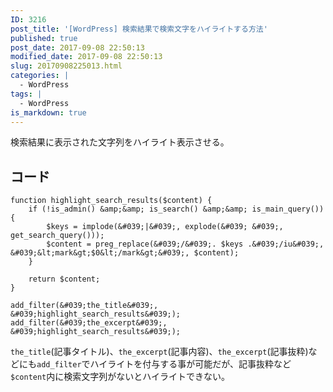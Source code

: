 ```yaml
---
ID: 3216
post_title: '[WordPress] 検索結果で検索文字をハイライトする方法'
published: true
post_date: 2017-09-08 22:50:13
modified_date: 2017-09-08 22:50:13
slug: 20170908225013.html
categories: |
  - WordPress
tags: |
  - WordPress
is_markdown: true
---
```

検索結果に表示された文字列をハイライト表示させる。

<!--more-->

## コード

```language-php
function highlight_search_results($content) {
    if (!is_admin() &amp;&amp; is_search() &amp;&amp; is_main_query()) {
        $keys = implode(&#039;|&#039;, explode(&#039; &#039;, get_search_query()));
        $content = preg_replace(&#039;/&#039;. $keys .&#039;/iu&#039;, &#039;&lt;mark&gt;$0&lt;/mark&gt;&#039;, $content);
    }

    return $content;
}

add_filter(&#039;the_title&#039;, &#039;highlight_search_results&#039;);
add_filter(&#039;the_excerpt&#039;, &#039;highlight_search_results&#039;);
```

`the_title`(記事タイトル)、`the_excerpt`(記事内容)、`the_excerpt`(記事抜粋)などにも`add_filter`でハイライトを付与する事が可能だが、記事抜粋など`$content`内に検索文字列がないとハイライトできない。
